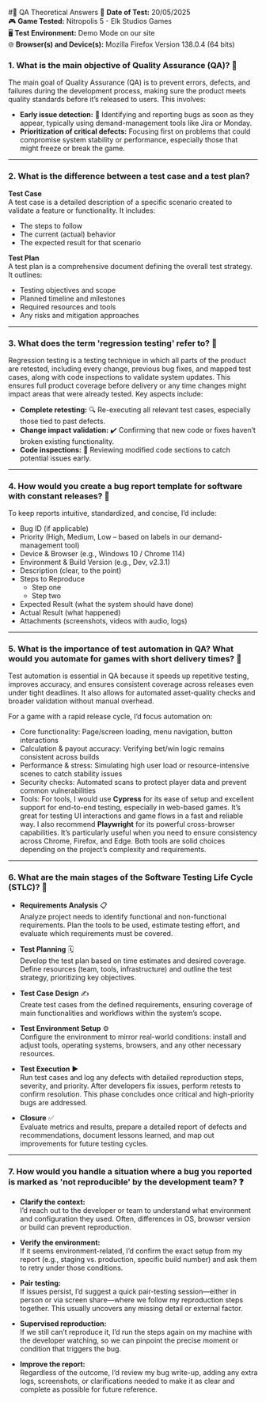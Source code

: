 #📝 QA Theoretical Answers 
📅 **Date of Test:** 20/05/2025  
🎮 **Game Tested:** Nitropolis 5 - Elk Studios Games  
🖥️ **Test Environment:** Demo Mode on our site  
🌐 **Browser(s) and Device(s):** Mozilla Firefox Version 138.0.4 (64 bits)

### 1. What is the main objective of Quality Assurance (QA)? 🎯

The main goal of Quality Assurance (QA) is to prevent errors, defects, and failures during the development process, making sure the product meets quality standards before it’s released to users. This involves:

- **Early issue detection:** 🐞 Identifying and reporting bugs as soon as they appear, typically using demand-management tools like Jira or Monday.  
- **Prioritization of critical defects:** Focusing first on problems that could compromise system stability or performance, especially those that might freeze or break the game.

---

### 2. What is the difference between a test case and a test plan? 

**Test Case**  
A test case is a detailed description of a specific scenario created to validate a feature or functionality. It includes:  
- The steps to follow  
- The current (actual) behavior  
- The expected result for that scenario  

**Test Plan**  
A test plan is a comprehensive document defining the overall test strategy. It outlines:  
- Testing objectives and scope  
- Planned timeline and milestones  
- Required resources and tools  
- Any risks and mitigation approaches  

---

### 3. What does the term 'regression testing' refer to? 🔄

Regression testing is a testing technique in which all parts of the product are retested, including every change, previous bug fixes, and mapped test cases, along with code inspections to validate system updates. This ensures full product coverage before delivery or any time changes might impact areas that were already tested. Key aspects include:

- **Complete retesting:** 🔍 Re-executing all relevant test cases, especially those tied to past defects.  
- **Change impact validation:** ✔️ Confirming that new code or fixes haven’t broken existing functionality.  
- **Code inspections:** 👀 Reviewing modified code sections to catch potential issues early.

---

### 4. How would you create a bug report template for software with constant releases? 🐛

To keep reports intuitive, standardized, and concise, I’d include:

- Bug ID (if applicable)  
- Priority (High, Medium, Low – based on labels in our demand-management tool)  
- Device & Browser (e.g., Windows 10 / Chrome 114)  
- Environment & Build Version (e.g., Dev, v2.3.1)  
- Description (clear, to the point)  
- Steps to Reproduce  
  - Step one  
  - Step two  
- Expected Result (what the system should have done)  
- Actual Result (what happened)  
- Attachments (screenshots, videos with audio, logs)

---

### 5. What is the importance of test automation in QA? What would you automate for games with short delivery times? 🤖

Test automation is essential in QA because it speeds up repetitive testing, improves accuracy, and ensures consistent coverage across releases even under tight deadlines. It also allows for automated asset-quality checks and broader validation without manual overhead.

For a game with a rapid release cycle, I’d focus automation on:  
- Core functionality: Page/screen loading, menu navigation, button interactions  
- Calculation & payout accuracy: Verifying bet/win logic remains consistent across builds  
- Performance & stress: Simulating high user load or resource-intensive scenes to catch stability issues  
- Security checks: Automated scans to protect player data and prevent common vulnerabilities
- Tools: For tools, I would use **Cypress** for its ease of setup and excellent support for end-to-end testing, especially in web-based games. It’s great for testing UI interactions and game flows in a fast and reliable way. I also recommend **Playwright** for its powerful cross-browser capabilities. It’s particularly useful when you need to ensure consistency across Chrome, Firefox, and Edge. Both tools are solid choices depending on the project’s complexity and requirements.

---

### 6. What are the main stages of the Software Testing Life Cycle (STLC)? 🔄

- **Requirements Analysis** 📋  
  Analyze project needs to identify functional and non-functional requirements. Plan the tools to be used, estimate testing effort, and evaluate which requirements must be covered.

- **Test Planning** 🗓️  
  Develop the test plan based on time estimates and desired coverage. Define resources (team, tools, infrastructure) and outline the test strategy, prioritizing key objectives.

- **Test Case Design** ✍️  
  Create test cases from the defined requirements, ensuring coverage of main functionalities and workflows within the system’s scope.

- **Test Environment Setup** ⚙️  
  Configure the environment to mirror real-world conditions: install and adjust tools, operating systems, browsers, and any other necessary resources.

- **Test Execution** ▶️  
  Run test cases and log any defects with detailed reproduction steps, severity, and priority. After developers fix issues, perform retests to confirm resolution. This phase concludes once critical and high-priority bugs are addressed.

- **Closure** ✅  
  Evaluate metrics and results, prepare a detailed report of defects and recommendations, document lessons learned, and map out improvements for future testing cycles.

---

### 7. How would you handle a situation where a bug you reported is marked as 'not reproducible' by the development team? ❓

- **Clarify the context:**  
  I’d reach out to the developer or team to understand what environment and configuration they used. Often, differences in OS, browser version or build can prevent reproduction.

- **Verify the environment:**  
  If it seems environment-related, I’d confirm the exact setup from my report (e.g., staging vs. production, specific build number) and ask them to retry under those conditions.

- **Pair testing:**  
  If issues persist, I’d suggest a quick pair-testing session—either in person or via screen share—where we follow my reproduction steps together. This usually uncovers any missing detail or external factor.

- **Supervised reproduction:**  
  If we still can’t reproduce it, I’d run the steps again on my machine with the developer watching, so we can pinpoint the precise moment or condition that triggers the bug.

- **Improve the report:**  
  Regardless of the outcome, I’d review my bug write-up, adding any extra logs, screenshots, or clarifications needed to make it as clear and complete as possible for future reference.
